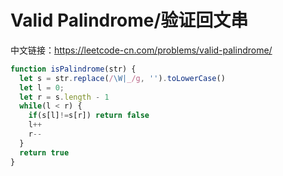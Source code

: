 # Valid Palindrome/验证回文串
中文链接：https://leetcode-cn.com/problems/valid-palindrome/

```js
function isPalindrome(str) {
  let s = str.replace(/\W|_/g, '').toLowerCase()
  let l = 0;
  let r = s.length - 1
  while(l < r) {
    if(s[l]!=s[r]) return false
    l++
    r--
  }
  return true
}
```